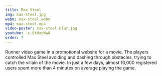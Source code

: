 ```yaml
---
title: Max Steel
img: max-steel.jpg
webm: max-steel.webm
mp4: max-steel.mp4
video-poster: max-steel-blur.jpg
youtube: -s-BtHaoWw8
order: 7
---
```

Runner video game in a promotional website for a movie. The players controlled Max Steel avoiding and dashing through obstacles, trying to catch the villain of the movie. In just a few days, almost 10,000 registered users spent more than 4 minutes on average playing the game.
